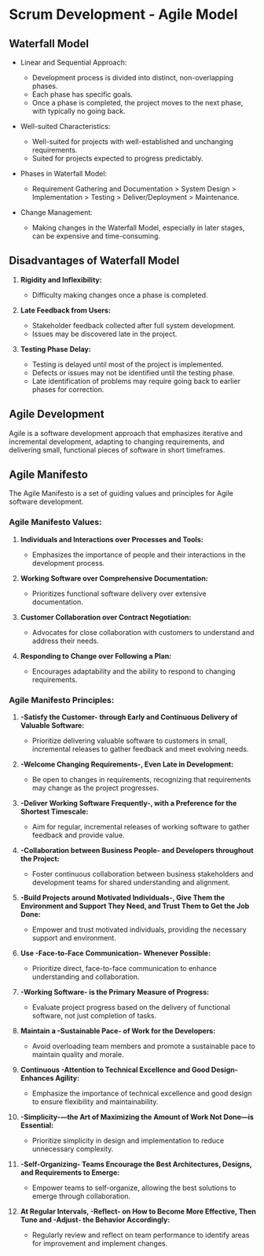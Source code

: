 # Scrum Development - Agile Model

## Waterfall Model

- Linear and Sequential Approach:
  - Development process is divided into distinct, non-overlapping phases.
  - Each phase has specific goals.
  - Once a phase is completed, the project moves to the next phase, with typically no going back.

- Well-suited Characteristics:
  - Well-suited for projects with well-established and unchanging requirements.
  - Suited for projects expected to progress predictably.

- Phases in Waterfall Model:
  - Requirement Gathering and Documentation > System Design > Implementation > Testing > Deliver/Deployment > Maintenance.

- Change Management:
  - Making changes in the Waterfall Model, especially in later stages, can be expensive and time-consuming.

## Disadvantages of Waterfall Model

1. **Rigidity and Inflexibility:**
   - Difficulty making changes once a phase is completed.

2. **Late Feedback from Users:**
   - Stakeholder feedback collected after full system development.
   - Issues may be discovered late in the project.

3. **Testing Phase Delay:**
   - Testing is delayed until most of the project is implemented.
   - Defects or issues may not be identified until the testing phase.
   - Late identification of problems may require going back to earlier phases for correction.

## Agile Development

Agile is a software development approach that emphasizes iterative and incremental development, adapting to changing requirements, and delivering small, functional pieces of software in short timeframes.

## Agile Manifesto

The Agile Manifesto is a set of guiding values and principles for Agile software development.

### Agile Manifesto Values:

1. **Individuals and Interactions over Processes and Tools:**
   - Emphasizes the importance of people and their interactions in the development process.

2. **Working Software over Comprehensive Documentation:**
   - Prioritizes functional software delivery over extensive documentation.

3. **Customer Collaboration over Contract Negotiation:**
   - Advocates for close collaboration with customers to understand and address their needs.

4. **Responding to Change over Following a Plan:**
   - Encourages adaptability and the ability to respond to changing requirements.

### Agile Manifesto Principles:

1. **-Satisfy the Customer- through Early and Continuous Delivery of Valuable Software:**
   - Prioritize delivering valuable software to customers in small, incremental releases to gather feedback and meet evolving needs.

2. **-Welcome Changing Requirements-, Even Late in Development:**
   - Be open to changes in requirements, recognizing that requirements may change as the project progresses.

3. **-Deliver Working Software Frequently-, with a Preference for the Shortest Timescale:**
   - Aim for regular, incremental releases of working software to gather feedback and provide value.

4. **-Collaboration between Business People- and Developers throughout the Project:**
   - Foster continuous collaboration between business stakeholders and development teams for shared understanding and alignment.

5. **-Build Projects around Motivated Individuals-, Give Them the Environment and Support They Need, and Trust Them to Get the Job Done:**
   - Empower and trust motivated individuals, providing the necessary support and environment.

6. **Use -Face-to-Face Communication- Whenever Possible:**
   - Prioritize direct, face-to-face communication to enhance understanding and collaboration.

7. **-Working Software- is the Primary Measure of Progress:**
   - Evaluate project progress based on the delivery of functional software, not just completion of tasks.

8. **Maintain a -Sustainable Pace- of Work for the Developers:**
   - Avoid overloading team members and promote a sustainable pace to maintain quality and morale.

9. **Continuous -Attention to Technical Excellence and Good Design- Enhances Agility:**
   - Emphasize the importance of technical excellence and good design to ensure flexibility and maintainability.

10. **-Simplicity-—the Art of Maximizing the Amount of Work Not Done—is Essential:**
    - Prioritize simplicity in design and implementation to reduce unnecessary complexity.

11. **-Self-Organizing- Teams Encourage the Best Architectures, Designs, and Requirements to Emerge:**
    - Empower teams to self-organize, allowing the best solutions to emerge through collaboration.

12. **At Regular Intervals, -Reflect- on How to Become More Effective, Then Tune and -Adjust- the Behavior Accordingly:**
    - Regularly review and reflect on team performance to identify areas for improvement and implement changes.